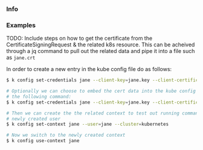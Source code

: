 ### Info


### Examples

TODO: Include steps on how to get the certificate from the CertificateSigningRequest
& the related k8s resource. This can be acheived through a jq command to pull out
the related data and pipe it into a file such as `jane.crt`

In order to create a new entry in the kube config file do as follows:
```bash
$ k config set-credentials jane --client-key=jane.key --client-certificate=jane.crt

# Optionally we can choose to embed the cert data into the kube config with
# the following command:
$ k config set-credentials jane --client-key=jane.key --client-certificate=jane.crt --embed-certs

# Then we can create the the related context to test out running commands as the
# newly created user
$ k config set-context jane --user=jane --cluster=kubernetes

# Now we switch to the newly created context
$ k config use-context jane
```

